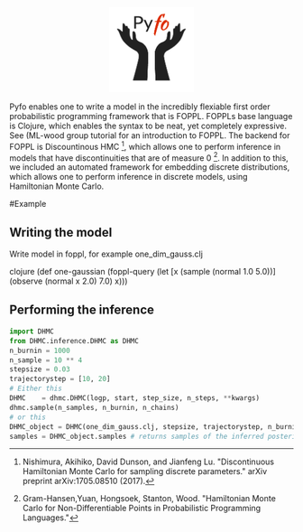 

<div align="center">
  <a href="https://github.com/bradleygramhansen/pyfo"> <img width="150px" height="150px" src="docs/pyfologo.png"></a>
</div>


Pyfo enables one to write a model in the incredibly flexiable first order probabilistic programming framework
that is FOPPL. FOPPLs base language is Clojure, which enables the syntax to be neat, yet completely expressive. See
(ML-wood group tutorial for an introduction to FOPPL. The backend for FOPPL is Discountinous HMC [^fn1], which allows one to
perform inference in models that have discontinuities that are of measure 0 [^fn2]. In addition to this, we included an
automated framework for embedding discrete distributions, which allows one to perform inference in discrete models,
using Hamiltonian Monte Carlo.

#Example

## Writing the model
Write model in foppl, for example one_dim_gauss.clj

clojure
(def one-gaussian
    (foppl-query
        (let [x (sample (normal 1.0 5.0))]
            (observe (normal x 2.0) 7.0)
        x)))


## Performing the inference

```python
import DHMC
from DHMC.inference.DHMC as DHMC
n_burnin = 1000
n_sample = 10 ** 4
stepsize = 0.03
trajectorystep = [10, 20]
# Either this
DHMC    = dhmc.DHMC(logp, start, step_size, n_steps, **kwargs)
dhmc.sample(n_samples, n_burnin, n_chains)
# or this
DHMC_object = DHMC(one_dim_gauss.clj, stepsize, trajectorystep, n_burnin, n_samples) # creates sampler object
samples = DHMC_object.samples # returns samples of the inferred posterior
```


[^fn1]: Nishimura, Akihiko, David Dunson, and Jianfeng Lu. "Discontinuous Hamiltonian Monte Carlo for sampling discrete parameters." arXiv preprint arXiv:1705.08510 (2017).

[^fn2]: Gram-Hansen,Yuan, Hongsoek, Stanton, Wood. "Hamiltonian Monte Carlo for Non-Differentiable Points in Probabilistic Programming Languages."